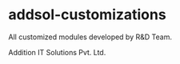 # addsol-customizations
All customized modules developed by R&amp;D Team.

Addition IT Solutions Pvt. Ltd.